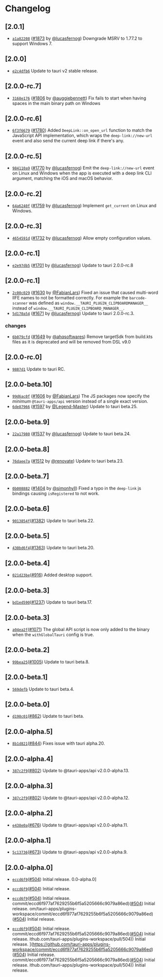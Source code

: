 # Changelog

## \[2.0.1]

-   [`a1a82208`](https://github.com/tauri-apps/plugins-workspace/commit/a1a82208ed4ab87f83310be0dc95428aec9ab241)
    ([#1873](https://github.com/tauri-apps/plugins-workspace/pull/1873) by
    [@lucasfernog](https://github.com/tauri-apps/plugins-workspace/../../lucasfernog))
    Downgrade MSRV to 1.77.2 to support Windows 7.

## \[2.0.0]

-   [`e2c4dfb6`](https://github.com/tauri-apps/plugins-workspace/commit/e2c4dfb6af43e5dd8d9ceba232c315f5febd55c1)
    Update to tauri v2 stable release.

## \[2.0.0-rc.7]

-   [`3168e176`](https://github.com/tauri-apps/plugins-workspace/commit/3168e176031a61215be542595ba90ca51f8f2d97)
    ([#1806](https://github.com/tauri-apps/plugins-workspace/pull/1806) by
    [@auggiebennett](https://github.com/tauri-apps/plugins-workspace/../../auggiebennett))
    Fix fails to start when having spaces in the main binary path on Windows

## \[2.0.0-rc.6]

-   [`6f3f6679`](https://github.com/tauri-apps/plugins-workspace/commit/6f3f66794a87ef9d1c16667c425d5ad7091a9c2f)
    ([#1780](https://github.com/tauri-apps/plugins-workspace/pull/1780)) Added
    `DeepLink::on_open_url` function to match the JavaScript API implementation,
    which wraps the `deep-link://new-url` event and also send the current deep
    link if there's any.

## \[2.0.0-rc.5]

-   [`984110a9`](https://github.com/tauri-apps/plugins-workspace/commit/984110a978774712bad4d746ed06134d54debcd0)
    ([#1770](https://github.com/tauri-apps/plugins-workspace/pull/1770) by
    [@lucasfernog](https://github.com/tauri-apps/plugins-workspace/../../lucasfernog))
    Emit the `deep-link://new-url` event on Linux and Windows when the app is
    executed with a deep link CLI argument, matching the iOS and macOS behavior.

## \[2.0.0-rc.2]

-   [`64a6240f`](https://github.com/tauri-apps/plugins-workspace/commit/64a6240f79fcd52267c8d721b727ae695055d7ff)
    ([#1759](https://github.com/tauri-apps/plugins-workspace/pull/1759) by
    [@lucasfernog](https://github.com/tauri-apps/plugins-workspace/../../lucasfernog))
    Implement `get_current` on Linux and Windows.

## \[2.0.0-rc.3]

-   [`4654591d`](https://github.com/tauri-apps/plugins-workspace/commit/4654591d820403d6fa1a007fd55bb0d85947a6cc)
    ([#1732](https://github.com/tauri-apps/plugins-workspace/pull/1732) by
    [@lucasfernog](https://github.com/tauri-apps/plugins-workspace/../../lucasfernog))
    Allow empty configuration values.

## \[2.0.0-rc.1]

-   [`e2e97db5`](https://github.com/tauri-apps/plugins-workspace/commit/e2e97db51983267f5be84d4f6f0278d58834d1f5)
    ([#1701](https://github.com/tauri-apps/plugins-workspace/pull/1701) by
    [@lucasfernog](https://github.com/tauri-apps/plugins-workspace/../../lucasfernog))
    Update to tauri 2.0.0-rc.8

## \[2.0.0-rc.1]

-   [`2c00c029`](https://github.com/tauri-apps/plugins-workspace/commit/2c00c0292c9127b81567de46691e8c0f73557261)
    ([#1630](https://github.com/tauri-apps/plugins-workspace/pull/1630) by
    [@FabianLars](https://github.com/tauri-apps/plugins-workspace/../../FabianLars))
    Fixed an issue that caused multi-word IIFE names to not be formatted
    correctly. For example the `barcode-scanner` was defined as
    `window.__TAURI_PLUGIN_CLIPBOARDMANAGER__` instead of
    `window.__TAURI_PLUGIN_CLIPBOARD_MANAGER__`.
-   [`5d170a54`](https://github.com/tauri-apps/plugins-workspace/commit/5d170a5444982dcc14135f6f1fc3e5da359f0eb0)
    ([#1671](https://github.com/tauri-apps/plugins-workspace/pull/1671) by
    [@lucasfernog](https://github.com/tauri-apps/plugins-workspace/../../lucasfernog))
    Update to tauri 2.0.0-rc.3.

### changes

-   [`6b079cfd`](https://github.com/tauri-apps/plugins-workspace/commit/6b079cfdd107c94abc2c7300f6af00bac3ff4040)
    ([#1649](https://github.com/tauri-apps/plugins-workspace/pull/1649) by
    [@ahqsoftwares](https://github.com/tauri-apps/plugins-workspace/../../ahqsoftwares))
    Remove targetSdk from build.kts files as it is deprecated and will be
    removed from DSL v9.0

## \[2.0.0-rc.0]

-   [`9887d1`](https://github.com/tauri-apps/plugins-workspace/commit/9887d14bd0e971c4c0f5c1188fc4005d3fc2e29e)
    Update to tauri RC.

## \[2.0.0-beta.10]

-   [`99d6ac0f`](https://github.com/tauri-apps/plugins-workspace/commit/99d6ac0f9506a6a4a1aa59c728157190a7441af6)
    ([#1606](https://github.com/tauri-apps/plugins-workspace/pull/1606) by
    [@FabianLars](https://github.com/tauri-apps/plugins-workspace/../../FabianLars))
    The JS packages now specify the _minimum_ `@tauri-apps/api` version instead
    of a single exact version.
-   [`6de87966`](https://github.com/tauri-apps/plugins-workspace/commit/6de87966ecc00ad9d91c25be452f1f46bd2b7e1f)
    ([#1597](https://github.com/tauri-apps/plugins-workspace/pull/1597) by
    [@Legend-Master](https://github.com/tauri-apps/plugins-workspace/../../Legend-Master))
    Update to tauri beta.25.

## \[2.0.0-beta.9]

-   [`22a17980`](https://github.com/tauri-apps/plugins-workspace/commit/22a17980ff4f6f8c40adb1b8f4ffc6dae2fe7e30)
    ([#1537](https://github.com/tauri-apps/plugins-workspace/pull/1537) by
    [@lucasfernog](https://github.com/tauri-apps/plugins-workspace/../../lucasfernog))
    Update to tauri beta.24.

## \[2.0.0-beta.8]

-   [`76daee7a`](https://github.com/tauri-apps/plugins-workspace/commit/76daee7aafece34de3092c86e531cf9eb1138989)
    ([#1512](https://github.com/tauri-apps/plugins-workspace/pull/1512) by
    [@renovate](https://github.com/tauri-apps/plugins-workspace/../../renovate))
    Update to tauri beta.23.

## \[2.0.0-beta.7]

-   [`0b008882`](https://github.com/tauri-apps/plugins-workspace/commit/0b0088821e50e33825f7d573b1c826cfeb38dda0)
    ([#1404](https://github.com/tauri-apps/plugins-workspace/pull/1404) by
    [@simonhyll](https://github.com/tauri-apps/plugins-workspace/../../simonhyll))
    Fixed a typo in the `deep-link` js bindings causing `isRegistered` to not
    work.

## \[2.0.0-beta.6]

-   [`9013854f`](https://github.com/tauri-apps/plugins-workspace/commit/9013854f42a49a230b9dbb9d02774765528a923f)([#1382](https://github.com/tauri-apps/plugins-workspace/pull/1382))
    Update to tauri beta.22.

## \[2.0.0-beta.5]

-   [`430bd6f4`](https://github.com/tauri-apps/plugins-workspace/commit/430bd6f4f379bee5d232ae6b098ae131db7f178a)([#1363](https://github.com/tauri-apps/plugins-workspace/pull/1363))
    Update to tauri beta.20.

## \[2.0.0-beta.4]

-   [`021d23be`](https://github.com/tauri-apps/plugins-workspace/commit/021d23bef330de4ce001993e0ef2c7ab7815f044)([#916](https://github.com/tauri-apps/plugins-workspace/pull/916))
    Added desktop support.

## \[2.0.0-beta.3]

-   [`bd1ed590`](https://github.com/tauri-apps/plugins-workspace/commit/bd1ed5903ffcce5500310dac1e59e8c67674ef1e)([#1237](https://github.com/tauri-apps/plugins-workspace/pull/1237))
    Update to tauri beta.17.

## \[2.0.0-beta.3]

-   [`a04ea2f`](https://github.com/tauri-apps/plugins-workspace/commit/a04ea2f38294d5a3987578283badc8eec87a7752)([#1071](https://github.com/tauri-apps/plugins-workspace/pull/1071))
    The global API script is now only added to the binary when the
    `withGlobalTauri` config is true.

## \[2.0.0-beta.2]

-   [`99bea25`](https://github.com/tauri-apps/plugins-workspace/commit/99bea2559c2c0648c2519c50a18cd124dacef57b)([#1005](https://github.com/tauri-apps/plugins-workspace/pull/1005))
    Update to tauri beta.8.

## \[2.0.0-beta.1]

-   [`569defb`](https://github.com/tauri-apps/plugins-workspace/commit/569defbe9492e38938554bb7bdc1be9151456d21)
    Update to tauri beta.4.

## \[2.0.0-beta.0]

-   [`d198c01`](https://github.com/tauri-apps/plugins-workspace/commit/d198c014863ee260cb0de88a14b7fc4356ef7474)([#862](https://github.com/tauri-apps/plugins-workspace/pull/862))
    Update to tauri beta.

## \[2.0.0-alpha.5]

-   [`8b1d821`](https://github.com/tauri-apps/plugins-workspace/commit/8b1d821a375d66a61e06c78b7148e255855cfe1b)([#844](https://github.com/tauri-apps/plugins-workspace/pull/844))
    Fixes issue with tauri alpha.20.

## \[2.0.0-alpha.4]

-   [`387c2f9`](https://github.com/tauri-apps/plugins-workspace/commit/387c2f9e0ce4c75c07ffa3fd76391a25b58f5daf)([#802](https://github.com/tauri-apps/plugins-workspace/pull/802))
    Update to @tauri-apps/api v2.0.0-alpha.13.

## \[2.0.0-alpha.3]

-   [`387c2f9`](https://github.com/tauri-apps/plugins-workspace/commit/387c2f9e0ce4c75c07ffa3fd76391a25b58f5daf)([#802](https://github.com/tauri-apps/plugins-workspace/pull/802))
    Update to @tauri-apps/api v2.0.0-alpha.12.

## \[2.0.0-alpha.2]

-   [`e438e0a`](https://github.com/tauri-apps/plugins-workspace/commit/e438e0a62d4b430a5159f05f13ecd397dd891a0d)([#676](https://github.com/tauri-apps/plugins-workspace/pull/676))
    Update to @tauri-apps/api v2.0.0-alpha.11.

## \[2.0.0-alpha.1]

-   [`5c13736`](https://github.com/tauri-apps/plugins-workspace/commit/5c137365c60790e8d4037d449e8237aa3fffdab0)([#673](https://github.com/tauri-apps/plugins-workspace/pull/673))
    Update to @tauri-apps/api v2.0.0-alpha.9.

## \[2.0.0-alpha.0]

-   [`eccd6f9`](https://github.com/tauri-apps/plugins-workspace/commit/eccd6f977af7629255b6f5a5205666c9079a86ed)([#504](https://github.com/tauri-apps/plugins-workspace/pull/504))
    Initial release. 0.0-alpha.0]

-   [`eccd6f9`](https://github.com/tauri-apps/plugins-workspace/commit/eccd6f977af7629255b6f5a5205666c9079a86ed)([#504](https://github.com/tauri-apps/plugins-workspace/pull/504))
    Initial release.

-   [`eccd6f9`](https://github.com/tauri-apps/plugins-workspace/commit/eccd6f977af7629255b6f5a5205666c9079a86ed)([#504](https://github.com/tauri-apps/plugins-workspace/pull/504))
    Initial release.
    commit/eccd6f977af7629255b6f5a5205666c9079a86ed)([#504](https://github.com/tauri-apps/plugins-workspace/pull/504))
    Initial release.
    om/tauri-apps/plugins-workspace/commit/eccd6f977af7629255b6f5a5205666c9079a86ed)([#504](https://github.com/tauri-apps/plugins-workspace/pull/504))
    Initial release.

-   [`eccd6f9`](https://github.com/tauri-apps/plugins-workspace/commit/eccd6f977af7629255b6f5a5205666c9079a86ed)([#504](https://github.com/tauri-apps/plugins-workspace/pull/504))
    Initial release.
    commit/eccd6f977af7629255b6f5a5205666c9079a86ed)([#504](https://github.com/tauri-apps/plugins-workspace/pull/504))
    Initial release. ithub.com/tauri-apps/plugins-workspace/pull/504)) Initial
    release.
    ]\(https://github.com/tauri-apps/plugins-workspace/commit/eccd6f977af7629255b6f5a5205666c9079a86ed)([#504](https://github.com/tauri-apps/plugins-workspace/pull/504))
    Initial release.
    commit/eccd6f977af7629255b6f5a5205666c9079a86ed)([#504](https://github.com/tauri-apps/plugins-workspace/pull/504))
    Initial release. ithub.com/tauri-apps/plugins-workspace/pull/504)) Initial
    release.
